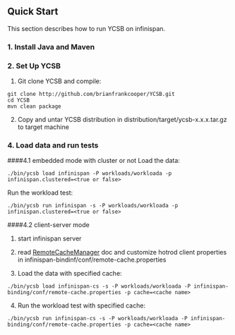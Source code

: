 ## Quick Start

This section describes how to run YCSB on infinispan. 

### 1. Install Java and Maven

### 2. Set Up YCSB
1. Git clone YCSB and compile:
  ```
git clone http://github.com/brianfrankcooper/YCSB.git
cd YCSB
mvn clean package
  ```

2. Copy and untar YCSB distribution in distribution/target/ycsb-x.x.x.tar.gz to target machine

### 4. Load data and run tests
####4.1 embedded mode with cluster or not
Load the data:
```
./bin/ycsb load infinispan -P workloads/workloada -p infinispan.clustered=<true or false>
```
Run the workload test:
```
./bin/ycsb run infinispan -s -P workloads/workloada -p infinispan.clustered=<true or false>
```
####4.2 client-server mode
    
1. start infinispan server

2. read [RemoteCacheManager](http://docs.jboss.org/infinispan/7.2/apidocs/org/infinispan/client/hotrod/RemoteCacheManager.html) doc and customize hotrod client properties in infinispan-bindinf/conf/remote-cache.properties

3. Load the data with specified cache:
  ```
./bin/ycsb load infinispan-cs -s -P workloads/workloada -P infinispan-binding/conf/remote-cache.properties -p cache=<cache name>
  ```

4. Run the workload test with specified cache:
  ```
./bin/ycsb run infinispan-cs -s -P workloads/workloada -P infinispan-binding/conf/remote-cache.properties -p cache=<cache name>
  ```